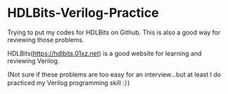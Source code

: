 # HDLBits-Verilog-Practice
Trying to put my codes for HDLBits on Github. This is also a good way for reviewing those problems.

HDLBits(https://hdlbits.01xz.net) is a good website for learning and reviewing Verilog.

(Not sure if these problems are too easy for an interview...but at least I do practiced my Verilog programming skill :）)
